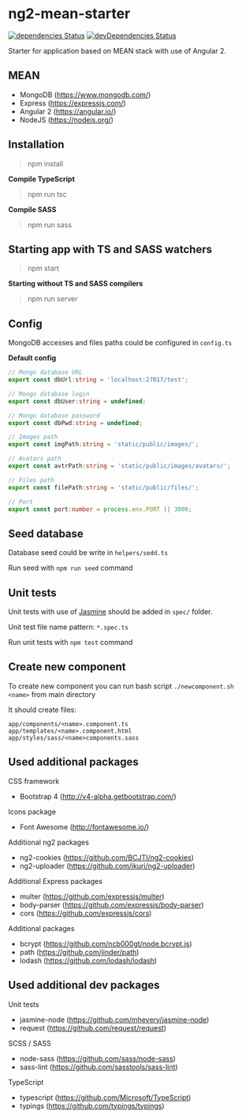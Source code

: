 # ng2-mean-starter
[![dependencies Status](https://david-dm.org/Qcza/ng2-mean-starter/status.svg)](https://david-dm.org/Qcza/ng2-mean-starter)
[![devDependencies Status](https://david-dm.org/Qcza/ng2-mean-starter/dev-status.svg)](https://david-dm.org/Qcza/ng2-mean-starter?type=dev)

Starter for application based on MEAN stack with use of Angular 2.


## MEAN ##
- MongoDB (https://www.mongodb.com/)
- Express (https://expressjs.com/)
- Angular 2 (https://angular.io/)
- NodeJS (https://nodejs.org/)

## Installation ##
> npm install

**Compile TypeScript**
> npm run tsc

**Compile SASS**
> npm run sass

## Starting app with TS and SASS watchers ##
> npm start

**Starting without TS and SASS compilers**
> npm run server

## Config ##
MongoDB accesses and files paths could be configured in `config.ts`

**Default config**
```typescript
// Mongo database URL
export const dbUrl:string = 'localhost:27017/test';

// Mongo database login
export const dbUser:string = undefined;

// Mongo database password
export const dbPwd:string = undefined;

// Images path
export const imgPath:string = 'static/public/images/';

// Avatars path
export const avtrPath:string = 'static/public/images/avatars/';

// Files path
export const filePath:string = 'static/public/files/';

// Port
export const port:number = process.env.PORT || 3000;
```

## Seed database ##
Database seed could be write in `helpers/sedd.ts`

Run seed with `npm run seed` command

## Unit tests ##
Unit tests with use of [Jasmine](http://jasmine.github.io/) should be added in `spec/` folder.

Unit test file name pattern: `*.spec.ts`

Run unit tests with `npm test` command

## Create new component ##
To create new component you can run bash script `./newcomponent.sh <name>` from main directory

It should create files:
```
app/components/<name>.component.ts
app/templates/<name>.component.html
app/styles/sass/<name>components.sass
```

## Used additional packages ##
CSS framework 
- Bootstrap 4 (http://v4-alpha.getbootstrap.com/)

Icons package
- Font Awesome (http://fontawesome.io/)

Additional ng2 packages
- ng2-cookies (https://github.com/BCJTI/ng2-cookies)
- ng2-uploader (https://github.com/jkuri/ng2-uploader)

Additional Express packages
- multer (https://github.com/expressjs/multer)
- body-parser (https://github.com/expressjs/body-parser)
- cors (https://github.com/expressjs/cors)

Additional packages
- bcrypt (https://github.com/ncb000gt/node.bcrypt.js)
- path (https://github.com/jinder/path)
- lodash (https://github.com/lodash/lodash)

## Used additional dev packages ##
Unit tests
- jasmine-node (https://github.com/mhevery/jasmine-node)
- request (https://github.com/request/request)

SCSS / SASS
- node-sass (https://github.com/sass/node-sass)
- sass-lint (https://github.com/sasstools/sass-lint)

TypeScript
- typescript (https://github.com/Microsoft/TypeScript)
- typings (https://github.com/typings/typings)
